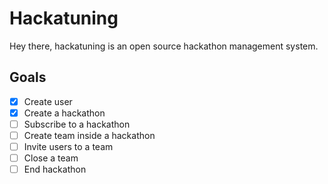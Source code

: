 # Hackatuning
Hey there, hackatuning is an open source hackathon management system.

## Goals

- [x] Create user
- [x] Create a hackathon
- [ ] Subscribe to a hackathon
- [ ] Create team inside a hackathon
- [ ] Invite users to a team
- [ ] Close a team
- [ ] End hackathon

